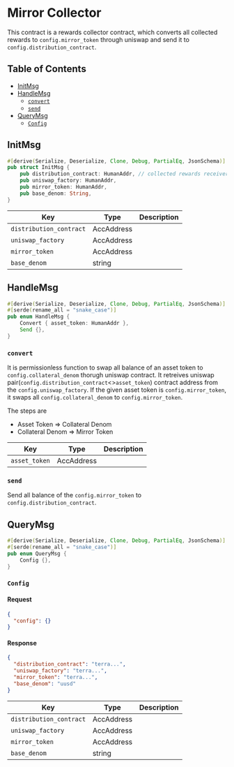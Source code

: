 # Mirror Collector <!-- omit in toc -->

This contract is a rewards collector contract, which converts all collected rewards to `config.mirror_token` through uniswap and send it to `config.distribution_contract`.

## Table of Contents <!-- omit in toc -->

- [InitMsg](#initmsg)
- [HandleMsg](#handlemsg)
  - [`convert`](#convert)
  - [`send`](#send)
- [QueryMsg](#querymsg)
  - [`Config`](#config)

## InitMsg

```rust
#[derive(Serialize, Deserialize, Clone, Debug, PartialEq, JsonSchema)]
pub struct InitMsg {
    pub distribution_contract: HumanAddr, // collected rewards receiver
    pub uniswap_factory: HumanAddr,
    pub mirror_token: HumanAddr,
    pub base_denom: String,
}
```

| Key                     | Type       | Description |
| ----------------------- | ---------- | ----------- |
| `distribution_contract` | AccAddress |             |
| `uniswap_factory`       | AccAddress |             |
| `mirror_token`          | AccAddress |             |
| `base_denom`            | string     |             |

## HandleMsg

```rust
#[derive(Serialize, Deserialize, Clone, Debug, PartialEq, JsonSchema)]
#[serde(rename_all = "snake_case")]
pub enum HandleMsg {
    Convert { asset_token: HumanAddr },
    Send {},
}
```

### `convert`

It is permissionless function to swap all balance of an asset token to `config.collateral_denom` thorugh uniswap contract. It retreives uniswap pair(`config.distribution_contract`<>`asset_token`) contract address from the `config.uniswap_factory`. If the given asset token is `config.mirror_token`, it swaps all `config.collateral_denom` to `config.mirror_token`.

The steps are

- Asset Token => Collateral Denom
- Collateral Denom => Mirror Token

| Key           | Type       | Description |
| ------------- | ---------- | ----------- |
| `asset_token` | AccAddress |             |

### `send`

Send all balance of the `config.mirror_token` to `config.distribution_contract`.

## QueryMsg

```rust
#[derive(Serialize, Deserialize, Clone, Debug, PartialEq, JsonSchema)]
#[serde(rename_all = "snake_case")]
pub enum QueryMsg {
    Config {},
}
```

### `Config`

#### Request

```json
{
  "config": {}
}
```

#### Response

```json
{
  "distribution_contract": "terra...",
  "uniswap_factory": "terra...",
  "mirror_token": "terra...",
  "base_denom": "uusd"
}
```

| Key                     | Type       | Description |
| ----------------------- | ---------- | ----------- |
| `distribution_contract` | AccAddress |             |
| `uniswap_factory`       | AccAddress |             |
| `mirror_token`          | AccAddress |             |
| `base_denom`            | string     |             |
